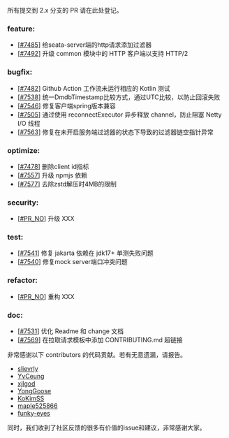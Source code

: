 <!--
    Licensed to the Apache Software Foundation (ASF) under one or more
    contributor license agreements.  See the NOTICE file distributed with
    this work for additional information regarding copyright ownership.
    The ASF licenses this file to You under the Apache License, Version 2.0
    (the "License"); you may not use this file except in compliance with
    the License.  You may obtain a copy of the License at

    http://www.apache.org/licenses/LICENSE-2.0
    
    Unless required by applicable law or agreed to in writing, software
    distributed under the License is distributed on an "AS IS" BASIS,
    WITHOUT WARRANTIES OR CONDITIONS OF ANY KIND, either express or implied.
    See the License for the specific language governing permissions and
    limitations under the License.
-->
所有提交到 2.x 分支的 PR 请在此处登记。

<!-- 请根据PR的类型添加 `变更记录` 到以下对应位置(feature/bugfix/optimize/test) 下 -->

### feature:

- [[#7485](https://github.com/apache/incubator-seata/pull/7485)] 给seata-server端的http请求添加过滤器
- [[#7492](https://github.com/apache/incubator-seata/pull/7492)] 升级 common 模块中的 HTTP 客户端以支持 HTTP/2


### bugfix:

- [[#7482](https://github.com/apache/incubator-seata/pull/7482)] Github Action 工作流未运行相应的 Kotlin 测试
- [[#7538](https://github.com/apache/incubator-seata/pull/7538)] 统一DmdbTimestamp比较方式，通过UTC比较，以防止回滚失败
- [[#7546](https://github.com/seata/seata/pull/7546)] 修复客户端spring版本兼容
- [[#7505](https://github.com/apache/incubator-seata/pull/7505)] 通过使用 reconnectExecutor 异步释放 channel，防止阻塞 Netty I/O 线程
- [[#7563](https://github.com/apache/incubator-seata/pull/7563)] 修复在未开启服务端过滤器的状态下导致的过滤器链空指针异常



### optimize:

- [[#7478](https://github.com/apache/incubator-seata/pull/7484)] 删除client id指标
- [[#7557](https://github.com/seata/seata/pull/7557)] 升级 npmjs 依赖
- [[#7577](https://github.com/seata/seata/pull/7577)]  去除zstd解压时4MB的限制

### security:

- [[#PR_NO](https://github.com/seata/seata/pull/PR_NO)] 升级 XXX

### test:

- [[#7541](https://github.com/seata/seata/pull/7541)] 修复 jakarta 依赖在 jdk17+ 单测失败问题
- [[#7540](https://github.com/seata/seata/pull/7540)] 修复mock server端口冲突问题

### refactor:

- [[#PR_NO](https://github.com/seata/seata/pull/PR_NO)] 重构 XXX


### doc:

- [[#7531](https://github.com/seata/seata/pull/7531)] 优化 Readme 和 change 文档
- [[#7569](https://github.com/seata/seata/pull/7569)] 在拉取请求模板中添加 CONTRIBUTING.md 超链接


非常感谢以下 contributors 的代码贡献。若有无意遗漏，请报告。

<!-- 请确保您的 GitHub ID 在以下列表中 -->

- [slievrly](https://github.com/slievrly)
- [YvCeung](https://github.com/YvCeung)
- [xjlgod](https://github.com/xjlgod)
- [YongGoose](https://github.com/YongGoose)
- [KoKimSS](https://github.com/KoKimSS)
- [maple525866](https://github.com/maple525866)
- [funky-eyes](https://github.com/funky-eyes)


同时，我们收到了社区反馈的很多有价值的issue和建议，非常感谢大家。
